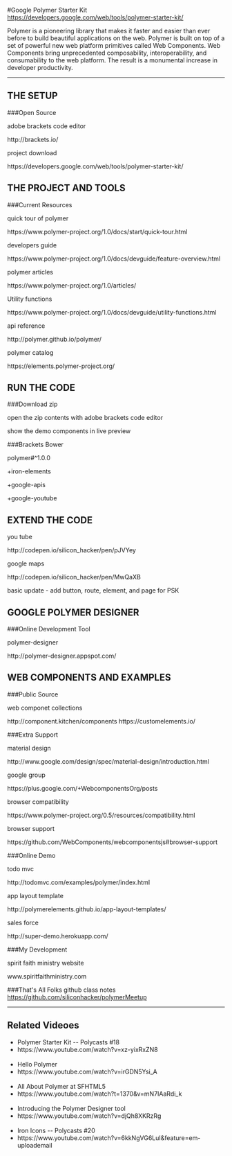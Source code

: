 #Google Polymer Starter Kit
https://developers.google.com/web/tools/polymer-starter-kit/

Polymer is a pioneering library that makes it faster and easier than ever before to build beautiful applications on the web. Polymer is built on top of a set of powerful new web platform primitives called Web Components. Web Components bring unprecedented composability, interoperability, and consumability to the web platform. The result is a monumental increase in developer productivity.

----------------
## THE SETUP

###Open Source 

<p>adobe brackets code editor</p>
http://brackets.io/

<p>project download</p>
https://developers.google.com/web/tools/polymer-starter-kit/


## THE PROJECT  AND TOOLS

###Current Resources 

<p>quick tour of polymer</p>
https://www.polymer-project.org/1.0/docs/start/quick-tour.html

<p>developers guide</p>
https://www.polymer-project.org/1.0/docs/devguide/feature-overview.html

<p>polymer articles </p>
https://www.polymer-project.org/1.0/articles/

<p>Utility functions</p>
https://www.polymer-project.org/1.0/docs/devguide/utility-functions.html

<p>api reference</p>
http://polymer.github.io/polymer/

<p>polymer catalog </p>
https://elements.polymer-project.org/

## RUN THE CODE

###Download zip

<p>open the zip contents with adobe brackets code editor</p>
<p>show the demo components in live preview</p>

###Brackets Bower
<p>polymer#^1.0.0</p>
<p>+iron-elements</p>
<p>+google-apis</p>
<p>+google-youtube</p>

## EXTEND THE CODE
<p>you tube</p>
http://codepen.io/silicon_hacker/pen/pJVYey

</p>google maps</p>
http://codepen.io/silicon_hacker/pen/MwQaXB

<p>basic update - add button, route, element, and page for PSK</p>

## GOOGLE POLYMER DESIGNER

###Online Development Tool

<p>polymer-designer</p>
http://polymer-designer.appspot.com/


## WEB COMPONENTS AND EXAMPLES

###Public Source 

<p>web componet collections</p>
http://component.kitchen/components
https://customelements.io/


###Extra Support

<p>material design</p>
http://www.google.com/design/spec/material-design/introduction.html

<p>google group</p>
https://plus.google.com/+WebcomponentsOrg/posts

<p>browser compatibility</p>
https://www.polymer-project.org/0.5/resources/compatibility.html

<p>browser support</p>
https://github.com/WebComponents/webcomponentsjs#browser-support

###Online Demo

<p>todo mvc</p>
http://todomvc.com/examples/polymer/index.html

<p>app layout template</p>
http://polymerelements.github.io/app-layout-templates/

<p>sales force</p>
http://super-demo.herokuapp.com/

###My Development 
<p>spirit faith ministry website</p>
www.spiritfaithministry.com

###That's All Folks
github class notes
https://github.com/siliconhacker/polymerMeetup




----------------

## Related Videoes

<ul>

<li>Polymer Starter Kit -- Polycasts #18</li>
<li>https://www.youtube.com/watch?v=xz-yixRxZN8</li>
<br>
<li>Hello Polymer</li>
<li>https://www.youtube.com/watch?v=irGDN5Ysi_A</li>
<br>
<li>All About Polymer at SFHTML5 </li>
<li>https://www.youtube.com/watch?t=1370&v=mN7IAaRdi_k</li>
<br>
<li>Introducing the Polymer Designer tool</li>
<li>https://www.youtube.com/watch?v=djQh8XKRzRg</li>
<br>
<li>Iron Icons -- Polycasts #20</li>
<li>https://www.youtube.com/watch?v=6kkNgVG6LuI&feature=em-uploademail</li>
<br>

</ul>




